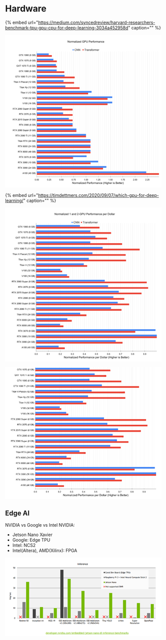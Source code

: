 # Hardware

{% embed url="https://medium.com/syncedreview/harvard-researchers-benchmark-tpu-gpu-cpu-for-deep-learning-3034a452958d" caption="" %}

![](../../.gitbook/assets/image%20%28212%29.png)

{% embed url="https://timdettmers.com/2020/09/07/which-gpu-for-deep-learning/" caption="" %}

![](../../.gitbook/assets/image%20%28134%29.png)

![](../../.gitbook/assets/image%20%28142%29.png)

## Edge AI

NVIDIA vs Google vs Intel NVIDIA:

* Jetson Nano Xavier 
* Google: Edge TPU 
* Intel: NCS2 
* Intel\(Altera\), AMD\(Xilinx\): FPGA

![](../../.gitbook/assets/image%20%28162%29.png)

